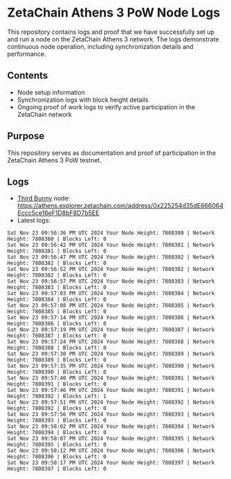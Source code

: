 # ZetaChain Athens 3 PoW Node Logs
This repository contains logs and proof that we have successfully set up and run a node on the ZetaChain Athens 3 network. The logs demonstrate continuous node operation, including synchronization details and performance.

## Contents
- Node setup information
- Synchronization logs with block height details
- Ongoing proof of work logs to verify active participation in the ZetaChain network

## Purpose
This repository serves as documentation and proof of participation in the ZetaChain Athens 3 PoW testnet.

## Logs

- [Third Bunny](https://thirdbunny.xyz/) node: https://athens.explorer.zetachain.com/address/0x225254d35dE666064Eccc5ce16eF1D8bF8D7b5EE
- Latest logs:
```
Sat Nov 23 09:56:36 PM UTC 2024 Your Node Height: 7808380 | Network Height: 7808380 | Blocks Left: 0
Sat Nov 23 09:56:42 PM UTC 2024 Your Node Height: 7808381 | Network Height: 7808381 | Blocks Left: 0
Sat Nov 23 09:56:47 PM UTC 2024 Your Node Height: 7808382 | Network Height: 7808382 | Blocks Left: 0
Sat Nov 23 09:56:52 PM UTC 2024 Your Node Height: 7808382 | Network Height: 7808382 | Blocks Left: 0
Sat Nov 23 09:56:57 PM UTC 2024 Your Node Height: 7808383 | Network Height: 7808383 | Blocks Left: 0
Sat Nov 23 09:57:03 PM UTC 2024 Your Node Height: 7808384 | Network Height: 7808384 | Blocks Left: 0
Sat Nov 23 09:57:08 PM UTC 2024 Your Node Height: 7808385 | Network Height: 7808385 | Blocks Left: 0
Sat Nov 23 09:57:14 PM UTC 2024 Your Node Height: 7808386 | Network Height: 7808386 | Blocks Left: 0
Sat Nov 23 09:57:19 PM UTC 2024 Your Node Height: 7808387 | Network Height: 7808387 | Blocks Left: 0
Sat Nov 23 09:57:24 PM UTC 2024 Your Node Height: 7808388 | Network Height: 7808388 | Blocks Left: 0
Sat Nov 23 09:57:30 PM UTC 2024 Your Node Height: 7808389 | Network Height: 7808389 | Blocks Left: 0
Sat Nov 23 09:57:35 PM UTC 2024 Your Node Height: 7808390 | Network Height: 7808390 | Blocks Left: 0
Sat Nov 23 09:57:40 PM UTC 2024 Your Node Height: 7808391 | Network Height: 7808391 | Blocks Left: 0
Sat Nov 23 09:57:46 PM UTC 2024 Your Node Height: 7808391 | Network Height: 7808392 | Blocks Left: 1
Sat Nov 23 09:57:51 PM UTC 2024 Your Node Height: 7808392 | Network Height: 7808392 | Blocks Left: 0
Sat Nov 23 09:57:56 PM UTC 2024 Your Node Height: 7808393 | Network Height: 7808393 | Blocks Left: 0
Sat Nov 23 09:58:02 PM UTC 2024 Your Node Height: 7808394 | Network Height: 7808394 | Blocks Left: 0
Sat Nov 23 09:58:07 PM UTC 2024 Your Node Height: 7808395 | Network Height: 7808395 | Blocks Left: 0
Sat Nov 23 09:58:12 PM UTC 2024 Your Node Height: 7808396 | Network Height: 7808396 | Blocks Left: 0
Sat Nov 23 09:58:17 PM UTC 2024 Your Node Height: 7808397 | Network Height: 7808397 | Blocks Left: 0
```

